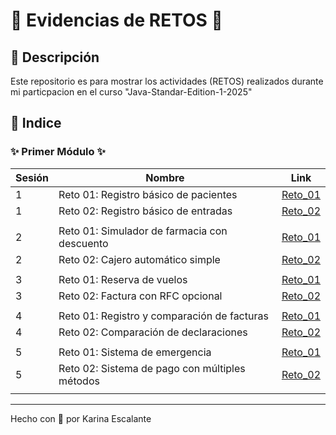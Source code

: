 # 🩷 Evidencias de RETOS 🩷

## 🤍 Descripción
Este repositorio es para mostrar los actividades (RETOS) realizados durante mi particpacion en el curso "Java-Standar-Edition-1-2025"


## 🤍 Indice

###      ✨ Primer Módulo ✨
| Sesión | Nombre | Link |
|---|---|---|
| 1 | Reto 01: Registro básico de pacientes | [Reto_01](https://github.com/KatyE0/Curso_Java_G1/tree/main/Primer_Modulo/Sesion_01/Reto_01#readme) |
| 1 | Reto 02: Registro básico de entradas | [Reto_02](https://github.com/KatyE0/Curso_Java_G1/tree/main/Primer_Modulo/Sesion_01/Reto_02#readme) |
||||
| 2 | Reto 01: Simulador de farmacia con descuento | [Reto_01](https://github.com/KatyE0/Curso_Java_G1/tree/main/Primer_Modulo/Sesion_02/Reto_01#readme) |
| 2 | Reto 02: Cajero automático simple | [Reto_02](https://github.com/KatyE0/Curso_Java_G1/tree/main/Primer_Modulo/Sesion_02/Reto_02#readme) |
||||
| 3 | Reto 01: Reserva de vuelos | [Reto_01](https://github.com/KatyE0/Curso_Java_G1/tree/main/Primer_Modulo/Sesion_03/Reto_01#readme) |
| 3 | Reto 02: Factura con RFC opcional | [Reto_02](https://github.com/KatyE0/Curso_Java_G1/tree/main/Primer_Modulo/Sesion_03/Reto_02#readme)|
||||
| 4 | Reto 01: Registro y comparación de facturas | [Reto_01](https://github.com/KatyE0/Curso_Java_G1/tree/main/Primer_Modulo/Sesion_04/Reto_01#readme) |
| 4 | Reto 02: Comparación de declaraciones | [Reto_02](https://github.com/KatyE0/Curso_Java_G1/tree/main/Primer_Modulo/Sesion_04/Reto_02#readme)|
||||
| 5 | Reto 01: Sistema de emergencia | [Reto_01](https://github.com/KatyE0/Curso_Java_G1/tree/main/Primer_Modulo/Sesion_05/Reto_01#readme) |
| 5 | Reto 02: Sistema de pago con múltiples métodos | [Reto_02](https://github.com/KatyE0/Curso_Java_G1/tree/main/Primer_Modulo/Sesion_05/Reto_02#readme)|
||||

---
Hecho con 🤍 por Karina Escalante

